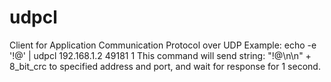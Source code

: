 # udpcl
Client for Application Communication Protocol over UDP
Example:
echo -e '!@' | udpcl 192.168.1.2 49181 1
This command will send string: "!@\n\n" + 8_bit_crc to specified address and port, and wait for response for 1 second. 
